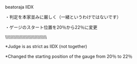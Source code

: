 beatoraja IIDX

・判定を本家並みに厳しく（一緒というわけではないです）

・ゲージのスタート位置を20％から22％に変更

\\\\\\\\\\\\\\\\\\\\\\\\\\\\\\\\\\\\\\\\\\\\\\\\\\\\\\\\\\\\\

*Judge is as strict as IIDX (not together)

*Changed the starting position of the gauge from 20％ to 22％

